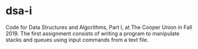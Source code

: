 # dsa-i

Code for Data Structures and Algorithms, Part I, at The Cooper Union in Fall 2019. The first assignment consists of writing a program to manipulate stacks and queues using input commands from a text file.
